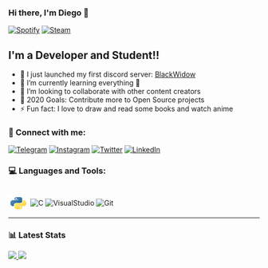 ### Hi there, I'm Diego 👋

[![Spotify](https://img.shields.io/badge/Spotify-1ED760?&style=for-the-badge&logo=spotify&logoColor=white)](https://open.spotify.com/user/diegomirhan)
[![Steam](https://img.shields.io/badge/Steam-000000?style=for-the-badge&logo=steam&logoColor=white)](https://steamcommunity.com/id/diegomirhan)

## I'm a Developer and Student!!

- 🔭 I just launched my first discord server: [BlackWidow](https://discord.io/blackwidowbr)
- 🌱 I’m currently learning everything 🤣
- 👯 I’m looking to collaborate with other content creators
- 🥅 2020 Goals: Contribute more to Open Source projects
- ⚡ Fun fact: I love to draw and read some books and watch anime


### 💎 Connect with me:

[![Telegram](https://img.shields.io/badge/Telegram-2CA5E0?style=for-the-badge&logo=telegram&logoColor=white)](https://t.me/diegomirhan)
[![Instagram](https://img.shields.io/badge/Instagram-E4405F?style=for-the-badge&logo=instagram&logoColor=white)](https://instagram.com/diegomirhan)
[![Twitter](https://img.shields.io/badge/Twitter-1DA1F2?style=for-the-badge&logo=twitter&logoColor=white)](https://twitter.com/diegomirhan)
[![LinkedIn](https://img.shields.io/badge/LinkedIn-0077B5?style=for-the-badge&logo=linkedin&logoColor=white)](www.linkedin.com/in/diegomirhan)


### 💻 Languages and Tools:

<div style="display: inline_block"><br>
  <img align="center" alt="Python" height="30" width="40" src="https://raw.githubusercontent.com/devicons/devicon/master/icons/python/python-original.svg">
  <img align="center" alt="C" height="30" width="40" src="https://cdn.jsdelivr.net/gh/devicons/devicon/icons/c/c-original.svg">
  <img align="center" alt="VisualStudio" height="30" width="40" src="https://cdn.jsdelivr.net/gh/devicons/devicon/icons/visualstudio/visualstudio-plain.svg">
  <img align="center" alt="Git" height="30" width="40" src="https://cdn.jsdelivr.net/gh/devicons/devicon/icons/git/git-original.svg">
</div>

---

### 📊 Latest Stats

<div>
  <a href="https://github.com/diegormirhan">
  <img height="140em" src="https://github-readme-stats.vercel.app/api?username=diegormirhan&count_private=true&show_icons=true&theme=dracula"/>
  <img height="140em" src="https://github-readme-stats.vercel.app/api/top-langs/?username=diegormirhan&layout=compact&langs_count=7&theme=dracula"/>
</div>




